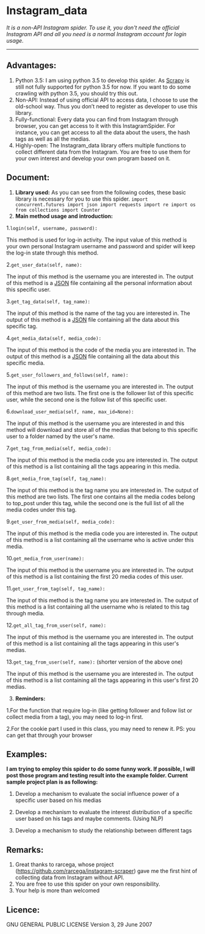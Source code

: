 **Instagram_data** 
============================================================

*It is a non-API Instagram spider. To use it, you don't need the official Instagram API and all you need is a normal Instagram account for login usage.*

----------
Advantages:
---------
1.	Python 3.5: I am using python 3.5 to develop this spider. As [Scrapy](http://scrapy.org/) is still not fully supported for python 3.5 for now. If you want to do some crawling with python 3.5, you should try this out.
2.	Non-API: Instead of using official API to access data, I choose to use the old-school way. Thus you don’t need to register as developer to use this library.
3.	Fully-functional: Every data you can find from Instagram through browser, you can get access to it with this InstagramSpider. For instance, you can get access to all the data about the users, the hash tags as well as all the medias.
4.	Highly-open: The Instagram_data library offers multiple functions to collect different data from the Instagram. You are free to use them for your own interest and develop your own program based on it.

Document:
---------
 1. **Library used:**
As you can see from the following codes, these basic library is necessary for you to use this spider.
`import concurrent.futures
import json
import requests
import re
import os
from collections import Counter`
 2. **Main method usage and introduction:**
 
 1.`login(self, username, password):`

 This method is used for log-in activity. The input value of this method is your own personal Instagram username and password and spider will keep the log-in state through this method.

 2.`get_user_data(self, name):` 
 
 The input of this method is the username you are interested in.
 The output of this method is a [JSON](http://www.json.org/) file containing all the personal information about this specific user.
 
 3.`get_tag_data(self, tag_name):`
 
 The input of this method is the name of the tag you are interested in.
 The output of this method is a [JSON](http://www.json.org/) file containing all the data about this specific tag.
 
 4.`get_media_data(self, media_code):`
 
 The input of this method is the code of the media you are interested in.
 The output of this method is a [JSON](http://www.json.org/) file containing all the data about this specific media.
 
 5.`get_user_followers_and_follows(self, name):`
 
 The input of this method is the username you are interested in.
 The output of this method are two lists. The first one is the follower list of this specific user, while the second one is the follow list of this specific user.
 
 6.`download_user_media(self, name, max_id=None):`
 
 The input of this method is the username you are interested in and this method will download and store all of the medias that belong to this specific user to a folder named by the user's name.
 
 7.`get_tag_from_media(self, media_code):`
 
 The input of this method is the media code you are interested in.
 The output of this method is a list containing all the tags appearing in this media.
 
 8.`get_media_from_tag(self, tag_name):`
 
 The input of this method is the tag name you are interested in.
 The output of this method are two lists. The first one contains all the media codes belong to top_post under this tag, while the second one is the full list of all the media codes under this tag.
 
 9.`get_user_from_media(self, media_code):`
 
 The input of this method is the media code you are interested in.
 The output of this method is a list containing all the username who is active under this media.
 
 10.`get_media_from_user(name):`
 
 The input of this method is the username you are interested in.
 The output of this method is a list containing the first 20 media codes of this user.
 
 11.`get_user_from_tag(self, tag_name):`
 
 The input of this method is the tag name you are interested in.
 The output of this method is a list containing all the username who is related to this tag through media.
 
 12.`get_all_tag_from_user(self, name):`
 
 The input of this method is the username you are interested in.
 The output of this method is a list containing all the tags appearing in this user's medias.
 
 13.`get_tag_from_user(self, name):` (shorter version of the above one)
 
 The input of this method is the username you are interested in.
 The output of this method is a list containing all the tags appearing in this user's first 20 medias.
 
 
 
 3. **Reminders:**
 
 1.For the function that require log-in (like getting follower and follow list or collect media from a tag), you may need to log-in first.

 2.For the cookie part I used in this class, you may need to renew it. 
 PS: you can get that through your browser
 

Examples:
---------
**I am trying to employ this spider to do some funny work. If possible, I will post those program and testing result into the example folder. Current sample project plan is as following:**

1.	Develop a mechanism to evaluate the social influence power of a specific user based on his medias

2.	Develop a mechanism to evaluate the interest distribution of a specific user based on his tags and maybe comments. (Using NLP)

3.	Develop a mechanism to study the relationship between different tags


Remarks:
---------
1. Great thanks to rarcega, whose project (https://github.com/rarcega/instagram-scraper) gave me the first hint of collecting data from Instagram without API.
2. You are free to use this spider on your own responsibility.
3. Your help is more than welcomed

Licence:
--------
GNU GENERAL PUBLIC LICENSE
Version 3, 29 June 2007
